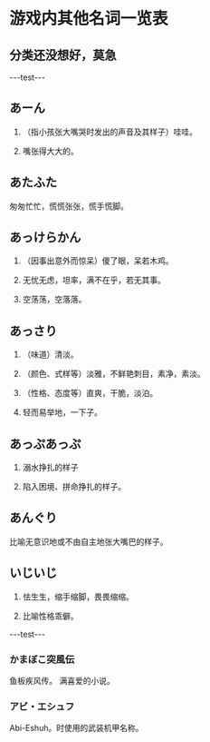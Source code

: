 <script setup lang="ts">
import { onMounted } from "vue";
import { transformVoicedOrSemiVoiced } from "../utils/CJKService";

onMounted(() => {
  const hash = decodeURIComponent(window.location.hash).slice(1);
  if (hash) {
    const elements = document.querySelectorAll("h2, h3, h4, h5, h6");
    const elementList = Array.from(elements).filter(element => {
      return element.id;
    });
    if (0 === elementList.length) {
      return;
    }
    const transformedHash = transformVoicedOrSemiVoiced(hash);
    for (const element of elementList) {
      if (element.id === transformedHash) {
        element.scrollIntoView({ block: "center", behavior: "smooth" });
        break;
      }
    }
  }
});
</script>

# 游戏内其他名词一览表

## 分类还没想好，莫急

---test---

## あーん

1. （指小孩张大嘴哭时发出的声音及其样子）哇哇。

2. 嘴张得大大的。

## あたふた

匆匆忙忙，慌慌张张，慌手慌脚。

## あっけらかん

1. （因事出意外而惊呆）傻了眼，呆若木鸡。

2. 无忧无虑，坦率，满不在乎，若无其事。

3. 空荡荡，空落落。

## あっさり

1. （味道）清淡。

2. （颜色、式样等）淡雅，不鲜艳刺目，素净，素淡。

3. （性格、态度等）直爽，干脆，淡泊。

4. 轻而易举地，一下子。

## あっぷあっぷ　

1. 溺水挣扎的样子

2. 陷入困境、拼命挣扎的样子。

## あんぐり　

比喻无意识地或不由自主地张大嘴巴的样子。

## いじいじ　

1. 怯生生，缩手缩脚，畏畏缩缩。

2. 比喻性格乖僻。

---test---

### かまぼこ突風伝

鱼板疾风传。 满喜爱的小说。

### アビ・エシュフ

Abi-Eshuh。时使用的武装机甲名称。
